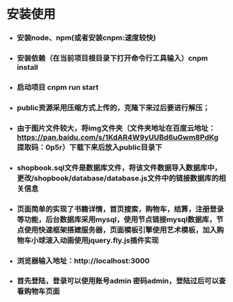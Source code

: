 # 安装使用
- ### 安装node、npm(或者安装cnpm:速度较快)
- ### 安装依赖（在当前项目根目录下打开命令行工具输入）cnpm install
- ### 启动项目 cnpm run start
- ### public资源采用压缩方式上传的，克隆下来过后要进行解压；
- ### 由于图片文件较大，将img文件夹（文件夹地址在百度云地址：https://pan.baidu.com/s/1KdAR4W9yUUBd6uGwm8PdKg  提取码：0p5r）下载下来后放入public目录下
-  ### shopbook.sql文件是数据库文件，将该文件数据导入数据库中，更改/shopbook/database/database.js文件中的链接数据库的相关信息
-  ### 页面简单的实现了书籍详情，首页搜索，购物车，结算，注册登录等功能，后台数据库采用mysql，使用节点链接mysql数据库，节点使用快速框架搭建服务器，页面模板引擎使用艺术模板，加入购物车小球滚入动画使用jquery.fly.js插件实现
-  ### 浏览器输入地址：http://localhost:3000
-  ###  首先登陆，登录可以使用账号admin 密码admin，登陆过后可以查看购物车页面

